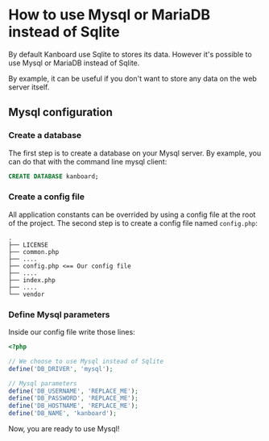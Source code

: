 How to use Mysql or MariaDB instead of Sqlite
=============================================

By default Kanboard use Sqlite to stores its data.
However it's possible to use Mysql or MariaDB instead of Sqlite.

By example, it can be useful if you don't want to store any data on the web server itself.

Mysql configuration
-------------------

### Create a database

The first step is to create a database on your Mysql server.
By example, you can do that with the command line mysql client:

```sql
CREATE DATABASE kanboard;
```

### Create a config file

All application constants can be overrided by using a config file at the root of the project.
The second step is to create a config file named `config.php`:

```
.
├── LICENSE
├── common.php
├── ....
├── config.php <== Our config file
├── ....
├── index.php
├── ....
└── vendor
```

### Define Mysql parameters

Inside our config file write those lines:

```php
<?php

// We choose to use Mysql instead of Sqlite
define('DB_DRIVER', 'mysql');

// Mysql parameters
define('DB_USERNAME', 'REPLACE_ME');
define('DB_PASSWORD', 'REPLACE_ME');
define('DB_HOSTNAME', 'REPLACE_ME');
define('DB_NAME', 'kanboard');
```

Now, you are ready to use Mysql!
